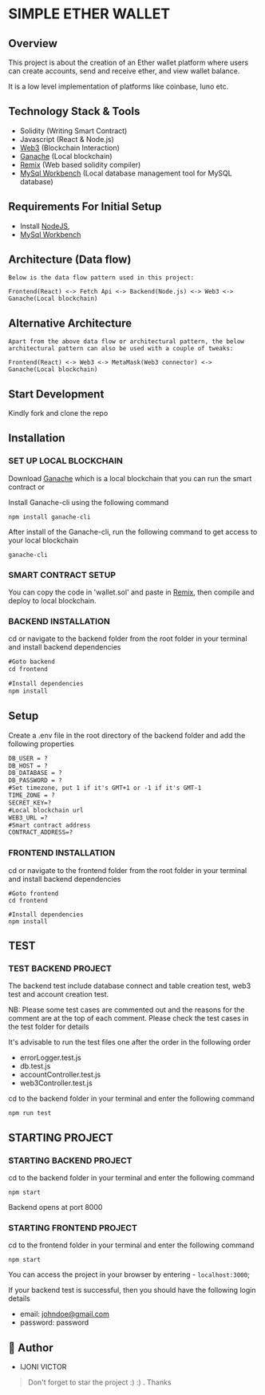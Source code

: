 # SIMPLE ETHER WALLET

## Overview

This project is about the creation of an Ether wallet platform where users can create accounts, send and receive ether, and view wallet balance.

It is a low level implementation of platforms like coinbase, luno etc.

## Technology Stack & Tools

- Solidity (Writing Smart Contract)
- Javascript (React & Node.js)
- [Web3](https://web3js.readthedocs.io/en/v1.2.11/index.html) (Blockchain Interaction)
- [Ganache](https://trufflesuite.com/ganache/) (Local blockchain)
- [Remix](http://remix.ethereum.org/) (Web based solidity compiler)
- [MySql Workbench](https://dev.mysql.com/) (Local database management tool for MySQL database)

## Requirements For Initial Setup
- Install [NodeJS](https://nodejs.org/en/),
- [MySql Workbench](https://dev.mysql.com/)

## Architecture (Data flow)

    Below is the data flow pattern used in this project:

    Frontend(React) <-> Fetch Api <-> Backend(Node.js) <-> Web3 <-> Ganache(Local blockchain)

## Alternative Architecture

    Apart from the above data flow or architectural pattern, the below architectural pattern can also be used with a couple of tweaks:

    Frontend(React) <-> Web3 <-> MetaMask(Web3 connector) <-> Ganache(Local blockchain)

## Start Development

Kindly fork and clone the repo 

## Installation

### SET UP LOCAL BLOCKCHAIN

Download [Ganache](https://trufflesuite.com/ganache/index.html) which is a local blockchain that you can run the smart contract or 

Install Ganache-cli using the following command

```
npm install ganache-cli
```

After install of the Ganache-cli, run the following command to get access to your local blockchain

```
ganache-cli
```

### SMART CONTRACT SETUP

You can copy the code in 'wallet.sol' and paste in [Remix](https://remix.ethereum.org), then compile and deploy to local blockchain.

### BACKEND INSTALLATION

cd or navigate to the backend folder from the root folder in your terminal and install backend dependencies

```markdown
#Goto backend
cd frontend

#Install dependencies
npm install
```

## Setup

Create a .env file in the root directory of the backend folder and add the following properties

```markdown
DB_USER = ?
DB_HOST = ?
DB_DATABASE = ?
DB_PASSWORD = ?
#Set timezone, put 1 if it's GMT+1 or -1 if it's GMT-1
TIME_ZONE = ?
SECRET_KEY=?
#Local blockchain url
WEB3_URL =?
#Smart contract address
CONTRACT_ADDRESS=?
```

### FRONTEND INSTALLATION

cd or navigate to the frontend folder from the root folder in your terminal and install backend dependencies

```
#Goto frontend
cd frontend

#Install dependencies
npm install
```

## TEST

### TEST BACKEND PROJECT

The backend test include database connect and table creation test, web3 test and account creation test.

NB: Please some test cases are commented out and the reasons for the comment are at the top of each comment. Please check the test cases in the test folder for details

It's advisable to run the test files one after the order in the following order

- errorLogger.test.js
- db.test.js
- accountController.test.js
- web3Controller.test.js

cd to the backend folder in your terminal and enter the following command
```
npm run test
```



## STARTING PROJECT

### STARTING BACKEND PROJECT

cd to the backend folder in your terminal and enter the following command

```
npm start
```

Backend opens at port 8000

### STARTING FRONTEND PROJECT

cd to the frontend folder in your terminal and enter the following command

```
npm start
```

You can access the project in your browser by entering - `localhost:3000`;

If your backend test is successful, then you should have the following login details

- email: johndoe@gmail.com
- password: password


## 🎩 Author

- IJONI VICTOR  

> Don't forget to star the project :) :) . Thanks

